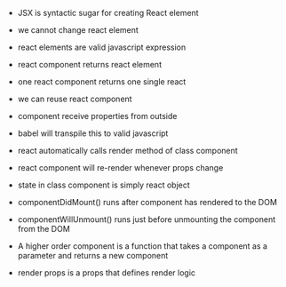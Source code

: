 - JSX is syntactic sugar for creating React element
- we cannot change react element
- react elements are valid javascript expression
- react component returns react element
- one react component returns one single react
- we can reuse react component
- component receive properties from outside
- babel will transpile this to valid javascript
- react automatically calls render method of class component
- react component will re-render whenever props change
- state in class component is simply react object

- componentDidMount() runs after component has rendered to the DOM
- componentWillUnmount() runs just before unmounting the component from the DOM
- A higher order component is a function that takes a component as a parameter and returns a new component
- render props is a props that defines render logic
